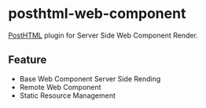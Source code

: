 # posthtml-web-component

[PostHTML](https://github.com/posthtml/posthtml) plugin for Server Side Web Component Render.

## Feature

- Base Web Component Server Side Rending
- Remote Web Component
- Static Resource Management
